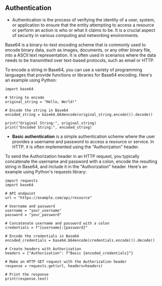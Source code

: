 ## Authentication
- Authentication is the process of verifying the identity of a user, system, or application to ensure that the entity attempting to access a resource or perform an action is who or what it claims to be. It is a crucial aspect of security in various computing and networking environments.

Base64 is a binary-to-text encoding scheme that is commonly used to encode binary data, such as images, documents, or any other binary file, into a ASCII text representation. It is often used in scenarios where the data needs to be transmitted over text-based protocols, such as email or HTTP.

To encode a string in Base64, you can use a variety of programming languages that provide functions or libraries for Base64 encoding. Here's an example using Python:
```
import base64

# String to encode
original_string = "Hello, World!"

# Encode the string in Base64
encoded_string = base64.b64encode(original_string.encode()).decode()

print("Original String:", original_string)
print("Encoded String:", encoded_string)
```

- **Basic authentication** is a simple authentication scheme where the user provides a username and password to access a resource or service. In HTTP, it is often implemented using the "Authorization" header.

To send the Authorization header in an HTTP request, you typically concatenate the username and password with a colon, encode the resulting string in Base64, and include it in the "Authorization" header. Here's an example using Python's requests library:

```
import requests
import base64

# API endpoint
url = "https://example.com/api/resource"

# Username and password
username = "your_username"
password = "your_password"

# Concatenate username and password with a colon
credentials = f"{username}:{password}"

# Encode the credentials in Base64
encoded_credentials = base64.b64encode(credentials.encode()).decode()

# Create headers with Authorization
headers = {"Authorization": f"Basic {encoded_credentials}"}

# Make an HTTP GET request with the Authorization header
response = requests.get(url, headers=headers)

# Print the response
print(response.text)
```

